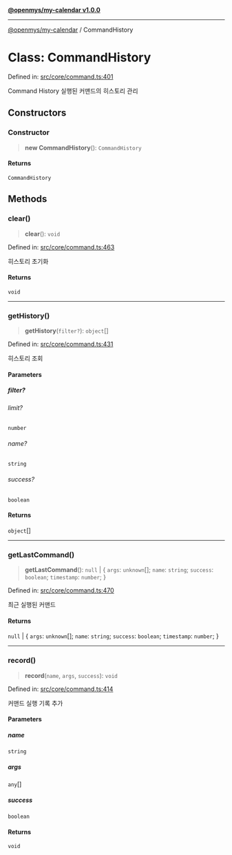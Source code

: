 [**@openmys/my-calendar v1.0.0**](../README.md)

***

[@openmys/my-calendar](../globals.md) / CommandHistory

# Class: CommandHistory

Defined in: [src/core/command.ts:401](https://github.com/openmys/my-calendar/blob/96ebce4306bfb6a4ab4c4297a9b422c56933c5da/src/core/command.ts#L401)

Command History
실행된 커맨드의 히스토리 관리

## Constructors

### Constructor

> **new CommandHistory**(): `CommandHistory`

#### Returns

`CommandHistory`

## Methods

### clear()

> **clear**(): `void`

Defined in: [src/core/command.ts:463](https://github.com/openmys/my-calendar/blob/96ebce4306bfb6a4ab4c4297a9b422c56933c5da/src/core/command.ts#L463)

히스토리 초기화

#### Returns

`void`

***

### getHistory()

> **getHistory**(`filter?`): `object`[]

Defined in: [src/core/command.ts:431](https://github.com/openmys/my-calendar/blob/96ebce4306bfb6a4ab4c4297a9b422c56933c5da/src/core/command.ts#L431)

히스토리 조회

#### Parameters

##### filter?

###### limit?

`number`

###### name?

`string`

###### success?

`boolean`

#### Returns

`object`[]

***

### getLastCommand()

> **getLastCommand**(): `null` \| \{ `args`: `unknown`[]; `name`: `string`; `success`: `boolean`; `timestamp`: `number`; \}

Defined in: [src/core/command.ts:470](https://github.com/openmys/my-calendar/blob/96ebce4306bfb6a4ab4c4297a9b422c56933c5da/src/core/command.ts#L470)

최근 실행된 커맨드

#### Returns

`null` \| \{ `args`: `unknown`[]; `name`: `string`; `success`: `boolean`; `timestamp`: `number`; \}

***

### record()

> **record**(`name`, `args`, `success`): `void`

Defined in: [src/core/command.ts:414](https://github.com/openmys/my-calendar/blob/96ebce4306bfb6a4ab4c4297a9b422c56933c5da/src/core/command.ts#L414)

커맨드 실행 기록 추가

#### Parameters

##### name

`string`

##### args

`any`[]

##### success

`boolean`

#### Returns

`void`
